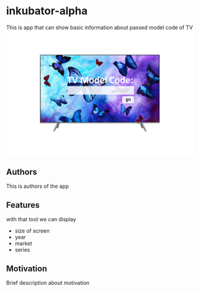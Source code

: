 # inkubator-alpha
This is app that can show basic information about passed model code of TV
![Screen of app](images/ink.png)
## Authors
This is authors of the app
## Features 
with that tool we can display 
* size of screen
* year
* market 
* series 
## Motivation
Brief description about motivation